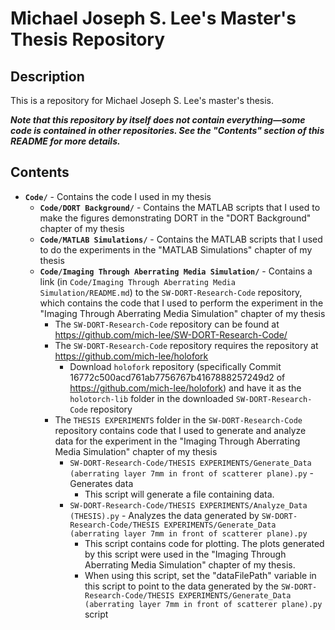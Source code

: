 # Michael Joseph S. Lee's Master's Thesis Repository

## Description
This is a repository for Michael Joseph S. Lee's master's thesis.

***Note that this repository by itself does not contain everything—some code is contained in other repositories.  See the "Contents" section of this README for more details.***

## Contents
- **``Code/``** - Contains the code I used in my thesis
  - **``Code/DORT Background/``** - Contains the MATLAB scripts that I used to make the figures demonstrating DORT in the "DORT Background" chapter of my thesis
  - **``Code/MATLAB Simulations/``** - Contains the MATLAB scripts that I used to do the experiments in the "MATLAB Simulations" chapter of my thesis
  - **``Code/Imaging Through Aberrating Media Simulation/``** - Contains a link (in ``Code/Imaging Through Aberrating Media Simulation/README.md``) to the ``SW-DORT-Research-Code`` repository, which contains the code that I used to perform the experiment in the "Imaging Through Aberrating Media Simulation" chapter of my thesis
    - The ``SW-DORT-Research-Code`` repository can be found at https://github.com/mich-lee/SW-DORT-Research-Code/
    - The ``SW-DORT-Research-Code`` repository requires the repository at https://github.com/mich-lee/holofork
      - Download ``holofork`` repository (specifically Commit 16772c500acd761ab7756767b4167888257249d2 of https://github.com/mich-lee/holofork) and have it as the ``holotorch-lib`` folder in the downloaded ``SW-DORT-Research-Code`` repository
    - The ``THESIS EXPERIMENTS`` folder in the ``SW-DORT-Research-Code`` repository contains code that I used to generate and analyze data for the experiment in the "Imaging Through Aberrating Media Simulation" chapter of my thesis
      - ``SW-DORT-Research-Code/THESIS EXPERIMENTS/Generate_Data (aberrating layer 7mm in front of scatterer plane).py`` - Generates data
        - This script will generate a file containing data.
      - ``SW-DORT-Research-Code/THESIS EXPERIMENTS/Analyze_Data (THESIS).py`` - Analyzes the data generated by ``SW-DORT-Research-Code/THESIS EXPERIMENTS/Generate_Data (aberrating layer 7mm in front of scatterer plane).py``
        - This script contains code for plotting.  The plots generated by this script were used in the "Imaging Through Aberrating Media Simulation" chapter of my thesis.
        - When using this script, set the "dataFilePath" variable in this script to point to the data generated by the ``SW-DORT-Research-Code/THESIS EXPERIMENTS/Generate_Data (aberrating layer 7mm in front of scatterer plane).py`` script
